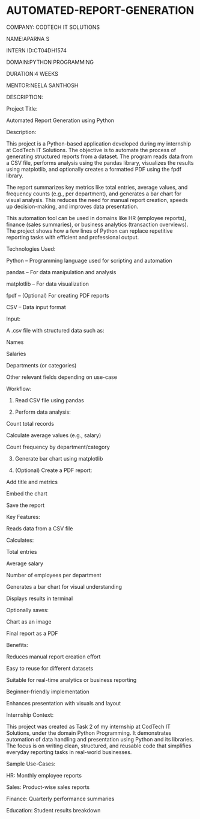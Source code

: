 # AUTOMATED-REPORT-GENERATION

COMPANY: CODTECH IT SOLUTIONS

NAME:APARNA S

INTERN ID:CT04DH1574

DOMAIN:PYTHON PROGRAMMING

DURATION:4 WEEKS

MENTOR:NEELA SANTHOSH

DESCRIPTION:

 Project Title:

Automated Report Generation using Python

 Description:

This project is a Python-based application developed during my internship at CodTech IT Solutions. The objective is to automate the process of generating structured reports from a dataset. The program reads data from a CSV file, performs analysis using the pandas library, visualizes the results using matplotlib, and optionally creates a formatted PDF using the fpdf library.

The report summarizes key metrics like total entries, average values, and frequency counts (e.g., per department), and generates a bar chart for visual analysis. This reduces the need for manual report creation, speeds up decision-making, and improves data presentation.

This automation tool can be used in domains like HR (employee reports), finance (sales summaries), or business analytics (transaction overviews). The project shows how a few lines of Python can replace repetitive reporting tasks with efficient and professional output.

Technologies Used:

Python – Programming language used for scripting and automation

pandas – For data manipulation and analysis

matplotlib – For data visualization

fpdf – (Optional) For creating PDF reports

CSV – Data input format

 Input:

A .csv file with structured data such as:

Names

Salaries

Departments (or categories)

Other relevant fields depending on use-case

 Workflow:

1. Read CSV file using pandas


2. Perform data analysis:

Count total records

Calculate average values (e.g., salary)

Count frequency by department/category



3. Generate bar chart using matplotlib


4. (Optional) Create a PDF report:

Add title and metrics

Embed the chart

Save the report

Key Features:

Reads data from a CSV file

Calculates:

Total entries

Average salary

Number of employees per department


Generates a bar chart for visual understanding

Displays results in terminal

Optionally saves:

Chart as an image

Final report as a PDF

Benefits:

Reduces manual report creation effort

Easy to reuse for different datasets

Suitable for real-time analytics or business reporting

Beginner-friendly implementation

Enhances presentation with visuals and layout

 Internship Context:

This project was created as Task 2 of my internship at CodTech IT Solutions, under the domain Python Programming. It demonstrates automation of data handling and presentation using Python and its libraries. The focus is on writing clean, structured, and reusable code that simplifies everyday reporting tasks in real-world businesses.

Sample Use-Cases:

HR: Monthly employee reports

Sales: Product-wise sales reports

Finance: Quarterly performance summaries

Education: Student results breakdown








